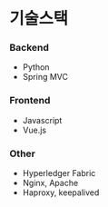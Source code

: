 # 기술스택

### Backend
- Python
- Spring MVC

### Frontend
- Javascript
- Vue.js

### Other
- Hyperledger Fabric
- Nginx, Apache
- Haproxy, keepalived

